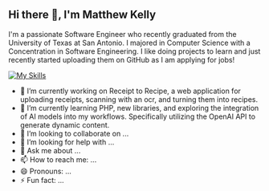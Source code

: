 ## Hi there 👋, I'm Matthew Kelly
I'm a passionate Software Engineer who recently graduated from the University of Texas at San Antonio.
I majored in Computer Science with a Concentration in Software Engineering.
I like doing projects to learn and just recently started uploading them on GitHub as I am applying for jobs!

[![My Skills](https://skillicons.dev/icons?i=java,py,c,cs,php,js,html,css,spring,aws,flask,linux,ubuntu,mysql,nginx)](https://skillicons.dev)


- 🔭 I’m currently working on Receipt to Recipe, a web application for uploading receipts, scanning with an ocr, and turning them into recipes.
- 🌱 I’m currently learning PHP, new libraries, and exploring the integration of AI models into my workflows. Specifically utilizing the OpenAI API to generate dynamic content. 
- 👯 I’m looking to collaborate on ...
- 🤔 I’m looking for help with ...
- 💬 Ask me about ...
- 📫 How to reach me: ...
- 😄 Pronouns: ...
- ⚡ Fun fact: ...

